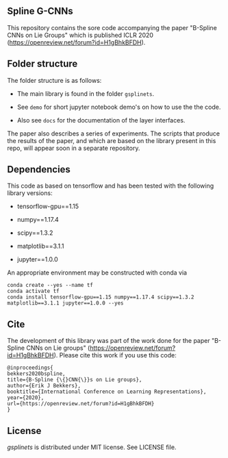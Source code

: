 ## Spline G-CNNs

This repository contains the sore code accompanying the paper "B-Spline CNNs on Lie Groups" which is published ICLR 2020 (https://openreview.net/forum?id=H1gBhkBFDH).

## Folder structure
The folder structure is as follows:

* The main library is found in the folder `gsplinets`. 

* See `demo` for short jupyter notebook demo's on how to use the the code.

* Also see `docs` for the documentation of the layer interfaces.

The paper also describes a series of experiments. The scripts that produce the results of the paper, and which are based on the library present in this repo, will appear soon in a separate repository.

## Dependencies

This code as based on tensorflow and has been tested with the following library versions:

* tensorflow-gpu==1.15

* numpy==1.17.4

* scipy==1.3.2

* matplotlib==3.1.1

* jupyter==1.0.0

An appropriate environment may be constructed with conda via

```
conda create --yes --name tf
conda activate tf
conda install tensorflow-gpu==1.15 numpy==1.17.4 scipy==1.3.2 matplotlib==3.1.1 jupyter==1.0.0 --yes
```

## Cite

The development of this library was part of the work done for the paper "B-Spline CNNs on Lie groups" (https://openreview.net/forum?id=H1gBhkBFDH). Please cite this work if you use this code:

```
@inproceedings{
bekkers2020bspline,
title={B-Spline {\{}CNN{\}}s on Lie groups},
author={Erik J Bekkers},
booktitle={International Conference on Learning Representations},
year={2020},
url={https://openreview.net/forum?id=H1gBhkBFDH}
}
```

## License

*gsplinets* is distributed under MIT license. See LICENSE file.

